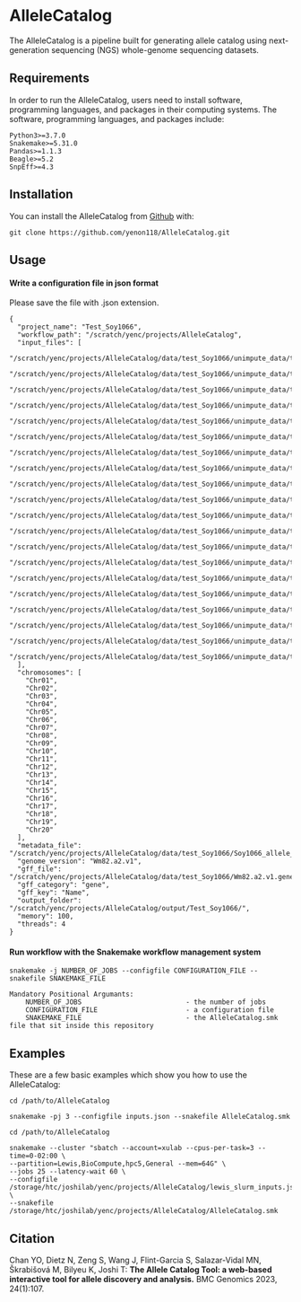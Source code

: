 # AlleleCatalog

<!-- badges: start -->
<!-- badges: end -->

The AlleleCatalog is a pipeline built for generating allele catalog using next-generation sequencing (NGS) whole-genome sequencing datasets.

## Requirements

In order to run the AlleleCatalog, users need to install software, programming languages, and packages in their computing systems.
The software, programming languages, and packages include: 

```
Python3>=3.7.0
Snakemake>=5.31.0
Pandas>=1.1.3
Beagle>=5.2
SnpEff>=4.3
``` 

## Installation

You can install the AlleleCatalog from [Github](https://github.com/yenon118/AlleleCatalog.git) with:

```
git clone https://github.com/yenon118/AlleleCatalog.git
```

## Usage

#### Write a configuration file in json format

Please save the file with .json extension.

```
{
  "project_name": "Test_Soy1066",
  "workflow_path": "/scratch/yenc/projects/AlleleCatalog",
  "input_files": [
    "/scratch/yenc/projects/AlleleCatalog/data/test_Soy1066/unimpute_data/test_Soy1066_Chr01.vcf.gz",
    "/scratch/yenc/projects/AlleleCatalog/data/test_Soy1066/unimpute_data/test_Soy1066_Chr02.vcf.gz",
    "/scratch/yenc/projects/AlleleCatalog/data/test_Soy1066/unimpute_data/test_Soy1066_Chr03.vcf.gz",
    "/scratch/yenc/projects/AlleleCatalog/data/test_Soy1066/unimpute_data/test_Soy1066_Chr04.vcf.gz",
    "/scratch/yenc/projects/AlleleCatalog/data/test_Soy1066/unimpute_data/test_Soy1066_Chr05.vcf.gz",
    "/scratch/yenc/projects/AlleleCatalog/data/test_Soy1066/unimpute_data/test_Soy1066_Chr06.vcf.gz",
    "/scratch/yenc/projects/AlleleCatalog/data/test_Soy1066/unimpute_data/test_Soy1066_Chr07.vcf.gz",
    "/scratch/yenc/projects/AlleleCatalog/data/test_Soy1066/unimpute_data/test_Soy1066_Chr08.vcf.gz",
    "/scratch/yenc/projects/AlleleCatalog/data/test_Soy1066/unimpute_data/test_Soy1066_Chr09.vcf.gz",
    "/scratch/yenc/projects/AlleleCatalog/data/test_Soy1066/unimpute_data/test_Soy1066_Chr10.vcf.gz",
    "/scratch/yenc/projects/AlleleCatalog/data/test_Soy1066/unimpute_data/test_Soy1066_Chr11.vcf.gz",
    "/scratch/yenc/projects/AlleleCatalog/data/test_Soy1066/unimpute_data/test_Soy1066_Chr12.vcf.gz",
    "/scratch/yenc/projects/AlleleCatalog/data/test_Soy1066/unimpute_data/test_Soy1066_Chr13.vcf.gz",
    "/scratch/yenc/projects/AlleleCatalog/data/test_Soy1066/unimpute_data/test_Soy1066_Chr14.vcf.gz",
    "/scratch/yenc/projects/AlleleCatalog/data/test_Soy1066/unimpute_data/test_Soy1066_Chr15.vcf.gz",
    "/scratch/yenc/projects/AlleleCatalog/data/test_Soy1066/unimpute_data/test_Soy1066_Chr16.vcf.gz",
    "/scratch/yenc/projects/AlleleCatalog/data/test_Soy1066/unimpute_data/test_Soy1066_Chr17.vcf.gz",
    "/scratch/yenc/projects/AlleleCatalog/data/test_Soy1066/unimpute_data/test_Soy1066_Chr18.vcf.gz",
    "/scratch/yenc/projects/AlleleCatalog/data/test_Soy1066/unimpute_data/test_Soy1066_Chr19.vcf.gz",
    "/scratch/yenc/projects/AlleleCatalog/data/test_Soy1066/unimpute_data/test_Soy1066_Chr20.vcf.gz"
  ],
  "chromosomes": [
    "Chr01",
    "Chr02",
    "Chr03",
    "Chr04",
    "Chr05",
    "Chr06",
    "Chr07",
    "Chr08",
    "Chr09",
    "Chr10",
    "Chr11",
    "Chr12",
    "Chr13",
    "Chr14",
    "Chr15",
    "Chr16",
    "Chr17",
    "Chr18",
    "Chr19",
    "Chr20"
  ],
  "metadata_file": "/scratch/yenc/projects/AlleleCatalog/data/test_Soy1066/Soy1066_allele_line_info.txt",
  "genome_version": "Wm82.a2.v1",
  "gff_file": "/scratch/yenc/projects/AlleleCatalog/data/test_Soy1066/Wm82.a2.v1.genes.tiny.gff",
  "gff_category": "gene",
  "gff_key": "Name",
  "output_folder": "/scratch/yenc/projects/AlleleCatalog/output/Test_Soy1066/",
  "memory": 100,
  "threads": 4
}
```

#### Run workflow with the Snakemake workflow management system

```
snakemake -j NUMBER_OF_JOBS --configfile CONFIGURATION_FILE --snakefile SNAKEMAKE_FILE

Mandatory Positional Argumants:
    NUMBER_OF_JOBS                          - the number of jobs
    CONFIGURATION_FILE                      - a configuration file
    SNAKEMAKE_FILE                          - the AlleleCatalog.smk file that sit inside this repository 
```

## Examples

These are a few basic examples which show you how to use the AlleleCatalog:

```
cd /path/to/AlleleCatalog

snakemake -pj 3 --configfile inputs.json --snakefile AlleleCatalog.smk
```

```
cd /path/to/AlleleCatalog

snakemake --cluster "sbatch --account=xulab --cpus-per-task=3 --time=0-02:00 \
--partition=Lewis,BioCompute,hpc5,General --mem=64G" \
--jobs 25 --latency-wait 60 \
--configfile /storage/htc/joshilab/yenc/projects/AlleleCatalog/lewis_slurm_inputs.json \
--snakefile /storage/htc/joshilab/yenc/projects/AlleleCatalog/AlleleCatalog.smk
```

## Citation

Chan YO, Dietz N, Zeng S, Wang J, Flint-Garcia S, Salazar-Vidal MN, Škrabišová M, Bilyeu K, Joshi T: **The Allele Catalog Tool: a web-based interactive tool for allele discovery and analysis.** BMC Genomics 2023, 24(1):107.
